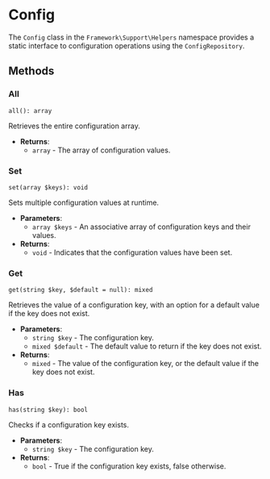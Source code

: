 # Config

The `Config` class in the `Framework\Support\Helpers` namespace provides a static interface to configuration operations using the `ConfigRepository`.

## Methods

### All
`all(): array`

Retrieves the entire configuration array.

- **Returns**: 
    - `array` - The array of configuration values.

### Set
`set(array $keys): void`

Sets multiple configuration values at runtime.

- **Parameters**:
    - `array $keys` - An associative array of configuration keys and their values.
- **Returns**: 
    - `void` - Indicates that the configuration values have been set.

### Get
`get(string $key, $default = null): mixed`

Retrieves the value of a configuration key, with an option for a default value if the key does not exist.

- **Parameters**:
    - `string $key` - The configuration key.
    - `mixed $default` - The default value to return if the key does not exist.
- **Returns**: 
    - `mixed` - The value of the configuration key, or the default value if the key does not exist.

### Has
`has(string $key): bool`

Checks if a configuration key exists.

- **Parameters**:
    - `string $key` - The configuration key.
- **Returns**: 
    - `bool` - True if the configuration key exists, false otherwise.

